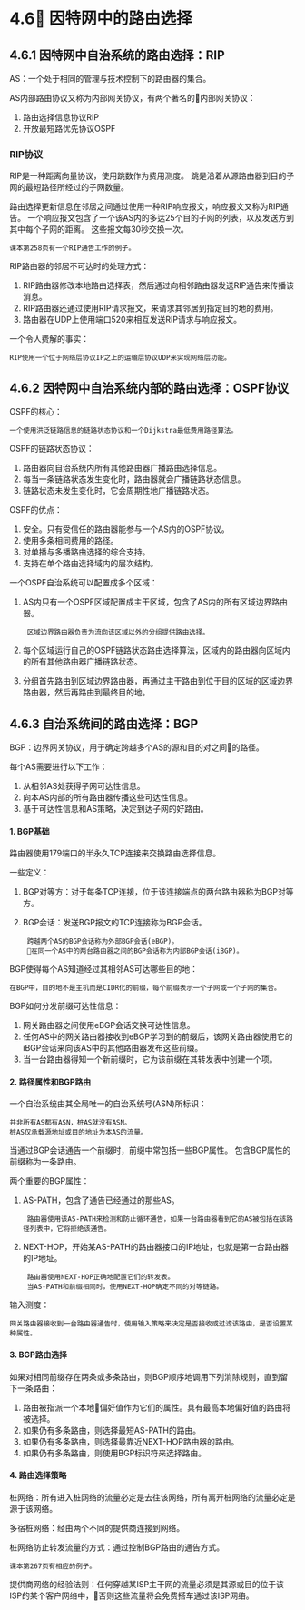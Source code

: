 # 4.6 因特网中的路由选择

## 4.6.1 因特网中自治系统的路由选择：RIP

AS：一个处于相同的管理与技术控制下的路由器的集合。

AS内部路由协议又称为内部网关协议，有两个著名的内部网关协议：

1. 路由选择信息协议RIP
2. 开放最短路优先协议OSPF

### RIP协议

RIP是一种距离向量协议，使用跳数作为费用测度。
跳是沿着从源路由器到目的子网的最短路径所经过的子网数量。

路由选择更新信息在邻居之间通过使用一种RIP响应报文，响应报文又称为RIP通告。
一个响应报文包含了一个该AS内的多达25个目的子网的列表，以及发送方到其中每个子网的距离。
这些报文每30秒交换一次。

    课本第258页有一个RIP通告工作的例子。

RIP路由器的邻居不可达时的处理方式：

1. RIP路由器修改本地路由选择表，然后通过向相邻路由器发送RIP通告来传播该消息。
2. RIP路由器还通过使用RIP请求报文，来请求其邻居到指定目的地的费用。
3. 路由器在UDP上使用端口520来相互发送RIP请求与响应报文。

一个令人费解的事实：
    
    RIP使用一个位于网络层协议IP之上的运输层协议UDP来实现网络层功能。

## 4.6.2 因特网中自治系统内部的路由选择：OSPF协议

OSPF的核心：

    一个使用洪泛链路信息的链路状态协议和一个Dijkstra最低费用路径算法。

OSPF的链路状态协议：

1. 路由器向自治系统内所有其他路由器广播路由选择信息。
2. 每当一条链路状态发生变化时，路由器就会广播链路状态信息。
3. 链路状态未发生变化时，它会周期性地广播链路状态。

OSPF的优点：

1. 安全。只有受信任的路由器能参与一个AS内的OSPF协议。
2. 使用多条相同费用的路径。
3. 对单播与多播路由选择的综合支持。
4. 支持在单个路由选择域内的层次结构。

一个OSPF自治系统可以配置成多个区域：

1. AS内只有一个OSPF区域配置成主干区域，包含了AS内的所有区域边界路由器。

        区域边界路由器负责为流向该区域以外的分组提供路由选择。

2. 每个区域运行自己的OSPF链路状态路由选择算法，区域内的路由器向区域内的所有其他路由器广播链路状态。

3. 分组首先路由到区域边界路由器，再通过主干路由到位于目的区域的区域边界路由器，然后再路由到最终目的地。

## 4.6.3 自治系统间的路由选择：BGP

BGP：边界网关协议，用于确定跨越多个AS的源和目的对之间的路径。

每个AS需要进行以下工作：

1. 从相邻AS处获得子网可达性信息。
2. 向本AS内部的所有路由器传播这些可达性信息。
3. 基于可达性信息和AS策略，决定到达子网的好路由。

#### 1. BGP基础

路由器使用179端口的半永久TCP连接来交换路由选择信息。

一些定义：

1. BGP对等方：对于每条TCP连接，位于该连接端点的两台路由器称为BGP对等方。
2. BGP会话：发送BGP报文的TCP连接称为BGP会话。
        
        跨越两个AS的BGP会话称为外部BGP会话(eBGP)。
        在同一个AS中的两台路由器之间的BGP会话称为内部BGP会话(iBGP)。

BGP使得每个AS知道经过其相邻AS可达哪些目的地：

    在BGP中，目的地不是主机而是CIDR化的前缀，每个前缀表示一个子网或一个子网的集合。

BGP如何分发前缀可达性信息：

1. 网关路由器之间使用eBGP会话交换可达性信息。
2. 任何AS中的网关路由器接收到eBGP学习到的前缀后，该网关路由器使用它的iBGP会话来向该AS中的其他路由器发布这些前缀。
3. 当一台路由器得知一个新前缀时，它为该前缀在其转发表中创建一个项。


#### 2. 路径属性和BGP路由

一个自治系统由其全局唯一的自治系统号(ASN)所标识：

    并非所有AS都有ASN，桩AS就没有ASN。
    桩AS仅承载源地址或目的地址为本AS的流量。

当通过BGP会话通告一个前缀时，前缀中常包括一些BGP属性。
包含BGP属性的前缀称为一条路由。

两个重要的BGP属性：

1. AS-PATH，包含了通告已经通过的那些AS。

        路由器使用该AS-PATH来检测和防止循环通告，如果一台路由器看到它的AS被包括在该路径列表中，它将拒绝该通告。

2. NEXT-HOP，开始某AS-PATH的路由器接口的IP地址，也就是第一台路由器的IP地址。

        路由器使用NEXT-HOP正确地配置它们的转发表。
        当AS-PATH和前缀相同时，使用NEXT-HOP确定不同的对等链路。

输入测度：

    网关路由器接收到一台路由器通告时，使用输入策略来决定是否接收或过滤该路由，是否设置某种属性。

#### 3. BGP路由选择

如果对相同前缀存在两条或多条路由，则BGP顺序地调用下列消除规则，直到留下一条路由：

1. 路由被指派一个本地偏好值作为它们的属性。具有最高本地偏好值的路由将被选择。
2. 如果仍有多条路由，则选择最短AS-PATH的路由。
3. 如果仍有多条路由，则选择最靠近NEXT-HOP路由器的路由。
4. 如果仍有多条路由，则使用BGP标识符来选择路由。

#### 4. 路由选择策略

桩网络：所有进入桩网络的流量必定是去往该网络，所有离开桩网络的流量必定是源于该网络。

多宿桩网络：经由两个不同的提供商连接到网络。

桩网络防止转发流量的方式：通过控制BGP路由的通告方式。

    课本第267页有相应的例子。

提供商网络的经验法则：任何穿越某ISP主干网的流量必须是其源或目的位于该ISP的某个客户网络中，否则这些流量将会免费搭车通过该ISP网络。